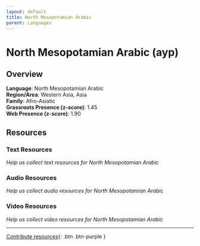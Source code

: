 ```yaml
---
layout: default
title: North Mesopotamian Arabic
parent: Languages
---
```


# North Mesopotamian Arabic (ayp)

## Overview

**Language**: North Mesopotamian Arabic  
**Region/Area**: Western Asia, Asia  
**Family**: Afro-Asiatic  
**Grassroots Presence (z-score)**: 1.45  
**Web Presence (z-score)**: 1.90  

## Resources

### Text Resources
*Help us collect text resources for North Mesopotamian Arabic*

### Audio Resources
*Help us collect audio resources for North Mesopotamian Arabic*

### Video Resources
*Help us collect video resources for North Mesopotamian Arabic*

---

[Contribute resources](https://forms.office.com/e/1SfLJx3u1r){: .btn .btn-purple }
